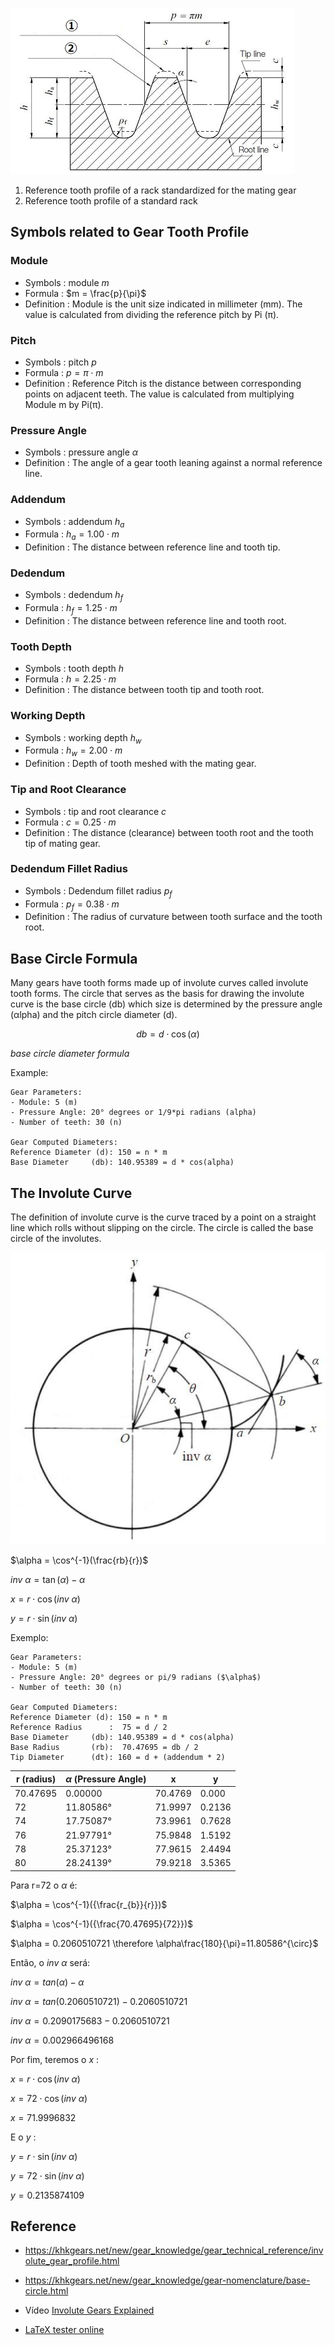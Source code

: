 
![Standard basic rack tooth profile](Standard-basic-rack-tooth-profile.jpg)
1. Reference tooth profile of a rack standardized for the mating gear
2. Reference tooth profile of a standard rack

## Symbols related to Gear Tooth Profile 

### Module
- Symbols : module $m$
- Formula : $m = \frac{p}{\pi}$
- Definition : Module is the unit size indicated in millimeter (mm). The value is calculated from dividing the reference pitch by Pi (π).

### Pitch
- Symbols : pitch $p$
- Formula : $p = \pi \cdot m$
- Definition : Reference Pitch is the distance between corresponding points on adjacent teeth. The value is calculated from multiplying Module m by Pi(π).

### Pressure Angle 
- Symbols : pressure angle $\alpha$
- Definition : The angle of a gear tooth leaning against a normal reference line.

### Addendum
- Symbols : addendum $h_{a}$
- Formula : $h_{a} = 1.00 \cdot m$
- Definition : The distance between reference line and tooth tip.

### Dedendum
- Symbols : dedendum $h_{f}$
- Formula : $h_{f} = 1.25 \cdot m$
- Definition : The distance between reference line and tooth root.

### Tooth Depth
- Symbols : tooth depth $h$
- Formula : $h = 2.25 \cdot m$
- Definition : The distance between tooth tip and tooth root.

### Working Depth
- Symbols : working depth $h_{w}$
- Formula : $h_{w} = 2.00 \cdot m$
- Definition : Depth of tooth meshed with the mating gear.

### Tip and Root Clearance 
- Symbols : tip and root clearance $c$
- Formula : $c = 0.25 \cdot m$
- Definition : The distance (clearance) between tooth root and the tooth tip of mating gear.

### Dedendum Fillet Radius 
- Symbols : Dedendum fillet radius $p_{f}$
- Formula : $p_{f} = 0.38 \cdot m$
- Definition : The radius of curvature between tooth surface and the tooth root.


## Base Circle Formula

Many gears have tooth forms made up of involute curves called involute tooth forms. The circle that serves as the
basis for drawing the involute curve is the base circle (db) which size is determined by the pressure angle (αlpha)
and the pitch circle diameter (d).

$$db = d \cdot \cos(\alpha)$$  

_base circle diameter formula_

Example:

    Gear Parameters:
    - Module: 5 (m)
    - Pressure Angle: 20° degrees or 1/9*pi radians (alpha)
    - Number of teeth: 30 (n)

    Gear Computed Diameters:
    Reference Diameter (d): 150 = n * m
    Base Diameter     (db): 140.95389 = d * cos(alpha) 

## The Involute Curve

The definition of involute curve is the curve traced by a point on a straight line which rolls without slipping 
on the circle. The circle is called the base circle of the involutes.

![The Involute Curve](The-Involute-Curve.jpg)

$\alpha = \cos^{-1}(\frac{rb}{r})$

$inv\ \alpha = \tan(\alpha) - \alpha$ 

$x = r \cdot \cos(inv\ \alpha)$

$y = r \cdot \sin(inv\ \alpha)$

Exemplo:

    Gear Parameters:
    - Module: 5 (m)
    - Pressure Angle: 20° degrees or pi/9 radians ($\alpha$)
    - Number of teeth: 30 (n)

    Gear Computed Diameters:
    Reference Diameter (d): 150 = n * m 
    Reference Radius      :  75 = d / 2
    Base Diameter     (db): 140.95389 = d * cos(alpha) 
    Base Radius       (rb):  70.47695 = db / 2 
    Tip Diameter      (dt): 160 = d + (addendum * 2)  
    
| r (radius) | $\alpha$ (Pressure Angle) | x   | y   |
|------------|---------------------------| --- |-----|
| 70.47695   | 0.00000                   | 70.4769 | 0.000 |
| 72 | 11.80586°                 | 71.9997 | 0.2136 |
| 74 | 17.75087°                 | 73.9961 | 0.7628 |
| 76 | 21.97791°                 | 75.9848 | 1.5192 |
| 78 | 25.37123°                 | 77.9615 | 2.4494 |
| 80 | 28.24139°                 | 79.9218 | 3.5365 | 

Para r=72 o $\alpha$ é:     

$\alpha = \cos^{-1}({\frac{r_{b}}{r}})$

$\alpha = \cos^{-1}({\frac{70.47695}{72}})$

$\alpha = 0.2060510721 \therefore \alpha\frac{180}{\pi}=11.80586^{\circ}$

Então, o $inv\ \alpha$ será:

$inv\ \alpha = tan(\alpha) - \alpha$

$inv\ \alpha = tan(0.2060510721) - 0.2060510721$

$inv\ \alpha = 0.2090175683 - 0.2060510721$

$inv\ \alpha = 0.002966496168$

Por fim, teremos o $x$ :

$x = r \cdot \cos (inv\ \alpha)$

$x = 72 \cdot \cos (inv\ \alpha)$

$x = 71.9996832$

E o $y$ :

$y = r \cdot \sin (inv\ \alpha)$

$y = 72 \cdot \sin (inv\ \alpha)$

$y = 0.2135874109$



## Reference
- https://khkgears.net/new/gear_knowledge/gear_technical_reference/involute_gear_profile.html
- https://khkgears.net/new/gear_knowledge/gear-nomenclature/base-circle.html
- Vídeo [Involute Gears Explained](https://www.youtube.com/watch?v=nrsCoQN6V4M)

- [LaTeX tester online](https://latex.codecogs.com/eqneditor/editor.php)
